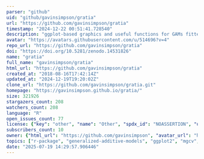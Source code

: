 ```yaml
---
parser: "github"
uid: "github/gavinsimpson/gratia"
url: "https://github.com/gavinsimpson/gratia"
timestamp: "2024-12-22 00:51:41.728540"
description: "ggplot-based graphics and useful functions for GAMs fitted using the mgcv package"
avatar: "https://avatars.githubusercontent.com/u/514696?v=4"
repo_url: "https://github.com/gavinsimpson/gratia"
doi: "https://doi.org/10.5281/zenodo.14531826"
name: "gratia"
full_name: "gavinsimpson/gratia"
html_url: "https://github.com/gavinsimpson/gratia"
created_at: "2018-08-16T17:42:14Z"
updated_at: "2024-12-19T19:20:02Z"
clone_url: "https://github.com/gavinsimpson/gratia.git"
homepage: "https://gavinsimpson.github.io/gratia/"
size: 321926
stargazers_count: 208
watchers_count: 208
language: "R"
open_issues_count: 77
license: {"key": "other", "name": "Other", "spdx_id": "NOASSERTION", "url": null, "node_id": "MDc6TGljZW5zZTA="}
subscribers_count: 10
owner: {"html_url": "https://github.com/gavinsimpson", "avatar_url": "https://avatars.githubusercontent.com/u/514696?v=4", "login": "gavinsimpson", "type": "User"}
topics: ["r-package", "generalized-additive-models", "ggplot2", "mgcv", "gam", "glm", "lm", "random-effects", "smoothing", "r"]
date: "2025-07-19 14:29:57.906446"
---
```


